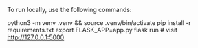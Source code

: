 To run locally, use the following commands:

python3 -m venv .venv && source .venv/bin/activate
pip install -r requirements.txt
export FLASK_APP=app.py
flask run  # visit http://127.0.0.1:5000